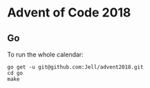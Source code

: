 # Advent of Code 2018

## Go

To run the whole calendar:

```
go get -u git@github.com:Jell/advent2018.git
cd go
make
```

